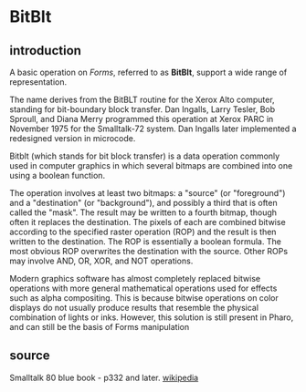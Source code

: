 # BitBlt

## introduction

A basic operation on *Forms*, referred to as **BitBlt**, support a wide range of representation.

The name derives from the BitBLT routine for the Xerox Alto computer, standing for bit-boundary block transfer. Dan Ingalls, Larry Tesler, Bob Sproull, and Diana Merry programmed this operation at Xerox PARC in November 1975 for the Smalltalk-72 system. Dan Ingalls later implemented a redesigned version in microcode.

  Bitblt (which stands for bit block transfer) is a data operation commonly used in computer graphics in which several bitmaps are combined into one using a boolean function.

The operation involves at least two bitmaps: a "source" (or "foreground") and a "destination" (or "background"), and possibly a third that is often called the "mask". The result may be written to a fourth bitmap, though often it replaces the destination. The pixels of each are combined bitwise according to the specified raster operation (ROP) and the result is then written to the destination. The ROP is essentially a boolean formula. The most obvious ROP overwrites the destination with the source. Other ROPs may involve AND, OR, XOR, and NOT operations.

Modern graphics software has almost completely replaced bitwise operations with more general mathematical operations used for effects such as alpha compositing. This is because bitwise operations on color displays do not usually produce results that resemble the physical combination of lights or inks. However, this solution is still present in Pharo, and can still be the basis of Forms manipulation

## source

Smalltalk 80 blue book - p332 and later.
[wikipedia](https://en.wikipedia.org/wiki/Blitter)
